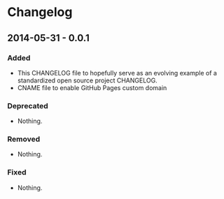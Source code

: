# Changelog

## 2014-05-31 - 0.0.1
### Added
- This CHANGELOG file to hopefully serve as an evolving example of a standardized open source project CHANGELOG.
- CNAME file to enable GitHub Pages custom domain
### Deprecated
- Nothing.
### Removed
- Nothing.
### Fixed
- Nothing.
